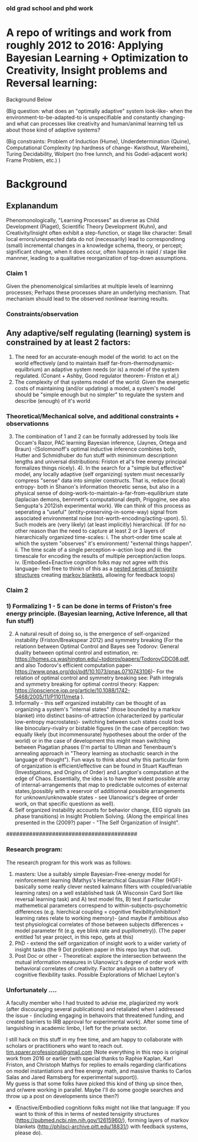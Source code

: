 ### old grad school and phd work
# A repo of writings and work from roughly 2012 to 2016:  Applying Bayesian Learning + Optimization to Creativity, Insight problems and Reversal learning:

Background Below

(Big question: what does an "optimally adaptive" system look-like- when the environment-to-be-adapted-to is unspecifiable and constantly changing- 
and what can processes like creativity and human/animal learning tell us about those kind of adaptive systems?

(Big constraints: Problem of Induction (Hume), Underdetermination (Quine), Computational Complexity (np hardness of change- Kwisthout, Wareheim), Turing Decidability, Wolpert (no free lunnch, and his Godel-adjacent work) Frame Problem, etc.) )

# Background

## Explanandum
Phenomonologically, "Learning Processes" as diverse as Child Development (Piaget), Scientific Theory Development (Kuhn), and Creativity/Insight often exhibit a step-function, 
or stage like character:  Small local errors/unexpected data do not (necessarily) lead to correspondinng (small) incremental changes in a knowledge schema, theory, or percept; significant change, when it does occur, often happens in 
rapid / stage like mannner, leading to a qualitative reorganization of top-down assumptions.

### Claim 1
Given the phenomenolgical similarities at multiple levels of learninng processes; Perhaps these processes share an underlying mechanism.  That mechanism should lead to the observed
nonlinear learning results.

### Constraints/observation
## Any adaptive/self regulating (learning) system is constrained by at least 2 factors:  
1) The need for an accurate-enough model of the world: to act on the world effectively (and to maintain itself far-from-thermodynamic-equilbrium) an adaptive system needs (or is) a model of the system regulated.  (Conant + Ashby, Good regulator theorem- Friston et al,)
2)  The complexity of that systems model of the world: Given the energetic costs of maintaining (and/or updating) a model, a system's model should be "simple enough but no simpler" to regulate the system and describe (enough) of it's world
 

### Theoretical/Mechanical solve, and additional constraints + observationns
3)  The combination of 1 and 2 can be formally addressed by tools like Occam's Razor,  PAC learning Bayesian inference,  (Jaynes, Ortega and Braun) -(Solomonoff's optimal inductive inference combines both, Hutter and Schmidhuber do fun stuff with minimimum descriptionn lengths and universal distributions:  Friston et al's free energy principal formalizes things nicely).
4). In the search for a "simple but effective" model, any locally adaptive (self organizing) system must necessarily compress "sense" data into simpler constructs.   That is, reduce (local) entropy- both in Shanon's information theoretic sense, but also in a physical sense of doing-work-to-maintain-a-far-from-equilibrium state (laplacian demons, bennnett's computational depth, Prigogine, see also Sengupta's 2012ish experimental work).
 We can think of this process as seperating a "useful" (entity-preserving-in-some-way) signal from associated environmental noise (not-worth-encoding/acting-upon).
5).  Such models are (very likely) (at least implicitly) hierarchical.  (If for no other reason than the need to capture at least 2 or 3 layers of hierarchically organized time-scales:
    i.  The short-order time scale at which the system "observes" it's environment/ "external things happen".
    ii.  The time scale of a single perception->-action loop and
    iii. the timescale for encoding the results of multiple perception/action loops.
    iv. (Embodied+Enactive cognition folks may not agree with this language- feel free to thinkn of this as a [nested series of tensigrity structures](https://pubmed.ncbi.nlm.nih.gov/12615960/) creating [markov blankets](http://philsci-archive.pitt.edu/18831/), allowing for feedback loops)


### Claim 2
### 1) Formalizing 1 - 5 can be done in terms of Friston's free energy principle.  (Bayesian learning, Active Inference, all that fun stuff)
2) A natural result of doing so, is the emergence of self-organized instability (Friston/Breakspear 2012) and symmetry breaking
   (For the relationn between Optimal Control and Bayes see Todorov: General duality between optimal control and estimation, re:  https://homes.cs.washington.edu/~todorov/papers/TodorovCDC08.pdf, and also Todorov's efficient computation paper- https://www.pnas.org/doi/pdf/10.1073/pnas.0710743106)- For the relation of optimal control and symmetry breaking see:  Path integrals and symmetry breaking for optimal control theory: Kappen:  https://iopscience.iop.org/article/10.1088/1742-5468/2005/11/P11011/meta ).
3) Informally - this self organized instability can be thought of as organizing a system's "internal states" (those bounded by a markov blanket) into distinct basins-of-attraction (characterized by particular low-entropy macrostates)- switching between such states could look like binoculary-rivalry or bistable figures (in the case of perception: two equally likely (but incommensurate) hypotheses about the order of the world) or in the case of development this might mean switching between Piagatian phases (I'm partial to Ullman and Tenenbaum's annealing approach in "Theory learning as stochastic search in the language of thought").  Fun ways to think about why this particular form of organization is efficient/effective can be found in Stuart Kauffman (Investigations, and Origins of Order) and Langton's computation at the edge of Chaos.  Essentially, the idea is to have the widest possible array of internal-arrangements that map to predictable outcomes of external states,(possibly with a reservoir of additionnal possible arrangements for unknown/unknowable states - see Ulanowicz's degree of order work, on that specific questionn as well).
4) Self organized instability accounts for behavior change, EEG signals (as phase transitions) in Insight Problem Solving. (Along the empirical lines presented in the (2009?) paper -
   "The Self Organization of Insight".


########################################

### Research program:
The research program for this work was as follows:  
1) masters: Use a suitably simple Bayesian-Free-energy model for reinforcement learning (Mathys's Hierarchical Gaussian Filter (HGF(- basically some really clever nested kalmann filters with coupled/variable learning rates) on a well established task (A Wisconsin Card Sort like reversal learning task) and A) test model fits, B) test if particular mathemetical parameters correspend to within-subjects-psychometric differences (e.g. hierchical coupling = cognitive flexibility/inhibition? learning rates relate to working memory)- (and maybe if ambitious also test physiological correlates of those between subjects differences + model parameter fit (e.g. eye blink rate and pupillometry)).
(The paper entitled 1st year project, in this repo, gets at this)
2) PhD - extend the self organization of insight work to a wider variety of insight tasks (the 9 Dot problem paper in this repo lays that out).
3) Post Doc or other - Theoretical: explore the intersection betweenn the mutual information measures in Ulanowicz's degree of order work with behavioral correlates of creativity.  Factor analysis on a battery of cognitive flexibility tasks.  Possible Explorations of Michael Leyton's

### Unfortunately ....
A faculty member who I had trusted to advise me, plagiarized my work (after discouraging several publications) and retaliated when I addressed the issue - (including engaging in behavoirs that threatened funding, and created barriers to IRB approval for experimental work). After some time of languishing in academic limbo, I left for the private sector.

I still hack on this stuff in my free time, and am happy to collaborate with scholars or practitioners who want to reach out.  tim.sparer.professional@gmail.com
(Note everything in this repo is original work from 2016 or earlier (with special thanks to Raphie Kaplan, Karl Friston, and Christoph Mathys for replies to emails regarding clarifications on model instantiations and free energy math, and massive thanks to Carlos Salas and Jared Ramsberg for experimental support)).  
My guess is that some folks have picked this kind of thing up since then, and or/were working in parallel.  Maybe I'll do some google searches and throw up a post on developments since then?)



    
* (Enactive/Embodied cognitionn folks might not like that language: If you want to think of this in terms of nested tensigrity structures (https://pubmed.ncbi.nlm.nih.gov/12615960/), forming layers of markov blankets (http://philsci-archive.pitt.edu/18831/) with feedback systems, please do).
